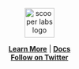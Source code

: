 <p align="center">
  <picture>
    <img alt="scooper labs logo" src="https://res.cloudinary.com/dk7yfady4/image/upload/v1726926699/tpnytcs1qv479jjl2wfb.svg" width="auto" height="60">
  </picture>
</p>

<p align="center">
  
<p>

<div align="center">
  <a href="https://scooperlabs.xyz/"><b>Learn More</b></a>  | 
  <a href="#comingsoon"><b>Docs</b></a> 
</div>

<div align="center">
  <a href="https://twitter.com/scooperlabs"><b>Follow on Twitter</b></a>
</div>
